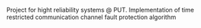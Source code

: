 Project for hight reliability systems @ PUT. 
Implementation of time restricted communication channel fault protection algorithm
